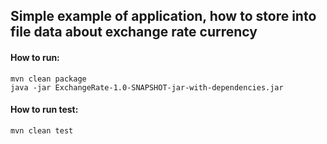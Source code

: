 ## Simple example of application, how to store into file data about exchange rate currency

#### How to run:
```shell script
mvn clean package
java -jar ExchangeRate-1.0-SNAPSHOT-jar-with-dependencies.jar
```

#### How to run test:
```shell script
mvn clean test
```